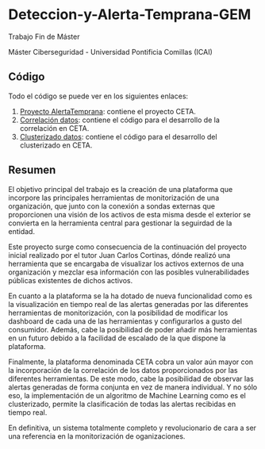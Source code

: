 # Deteccion-y-Alerta-Temprana-GEM

Trabajo Fin de Máster

Máster Ciberseguridad - Universidad Pontificia Comillas (ICAI)

## Código
Todo el código se puede ver en los siguientes enlaces:
1. [Proyecto AlertaTemprana](https://github.com/MrChamizo98/tfgfutbol): contiene el proyecto CETA.
2. [Correlación datos](https://github.com/MrChamizo98/Datos-TFG-GonzaloHerrerosDiezhandino): contiene el código para el desarrollo de la correlación en CETA.
3. [Clusterizado datos](https://github.com/MrChamizo98/Datos-TFG-GonzaloHerrerosDiezhandino): contiene el código para el desarrollo del clusterizado en CETA.

## Resumen 
El objetivo principal del trabajo es la creación de una plataforma que incorpore las principales herramientas de monitorización de una organización, que junto con la conexión a sondas externas que proporcionen una visión de los activos de esta misma desde el exterior se convierta en la herramienta central para gestionar la seguirdad de la entidad. 

Este proyecto surge como consecuencia de la continuación del proyecto inicial realizado por el tutor Juan Carlos Cortinas, dónde realizó una herramienta que se encargaba de visualizar los activos externos de una organización y mezclar esa información con las posibles vulnerabilidades públicas existentes de dichos activos.

En cuanto a la plataforma se la ha dotado de nueva funcionalidad como es la visualización en tiempo real de las alertas generadas por las diferentes herramientas de monitorización, con la posibilidad de modificar los dashboard de cada una de las herramientas y configurarlos a gusto del consumidor. Además, cabe la posibilidad de poder añadir más herramientas en un futuro debido a la facilidad de escalado de la que dispone la plataforma. 

Finalmente, la plataforma denominada CETA cobra un valor aún mayor con la incorporación de la correlación de los datos proporcionados por las diferentes herramientas. De este modo, cabe la posibilidad de observar las alertas generadas de forma conjunta en vez de manera individual. Y no sólo eso, la implementación de un algoritmo de Machine Learning como es el clusterizado, permite la clasificación de todas las alertas recibidas en tiempo real. 

En definitiva, un sistema totalmente completo y revolucionario de cara a ser una referencia en la monitorización de oganizaciones. 
